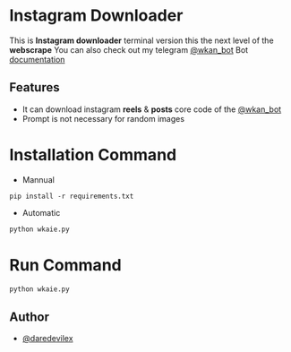 # Instagram Downloader

This is **Instagram downloader** terminal version
this the next level of the **webscrape**
You can also check out my telegram [@wkan_bot](https://t.me/wkan_bot)
Bot [documentation](https://github.com/dare-devil-ex/InstagramDown/blob/main/README.md)

## Features

- It can download instagram **reels** & **posts** core code of the [@wkan_bot](https://t.me/wkan_bot)
- Prompt is not necessary for random images

# Installation Command
- Mannual
```pip
pip install -r requirements.txt
```
- Automatic
```python
python wkaie.py
```
# Run Command
```python
python wkaie.py
```
## Author

- [@daredevilex](https://www.github.com/dare-devil-ex)